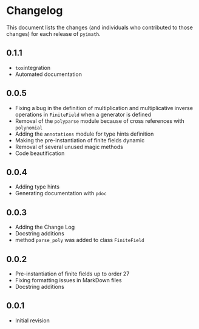 # Changelog

This document lists the changes (and individuals who contributed to those changes) for each release of `pyimath`.

## 0.1.1

* `tox`integration
* Automated documentation

## 0.0.5

- Fixing a bug in the definition of multiplication and multiplicative inverse operations in `FiniteField` when a generator is defined
- Removal of the `polyparse` module because of cross references with `polynomial`
- Adding the `annotations` module for type hints definition
- Making the pre-instantiation of finite fields dynamic
- Removal of several unused magic methods
- Code beautification

## 0.0.4

- Adding type hints
- Generating documentation with `pdoc`

## 0.0.3

- Adding the Change Log
- Docstring additions
- method `parse_poly` was added to class `FiniteField`

## 0.0.2

- Pre-instantiation of finite fields up to order 27
- Fixing formatting issues in MarkDown files
- Docstring additions

## 0.0.1

- Initial revision